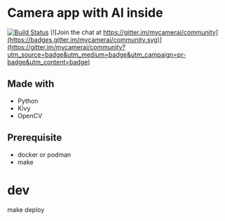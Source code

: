 # Camera app with AI inside

[![Build Status](https://travis-ci.com/tom333/mycamerai.svg?branch=master)](https://travis-ci.com/tom333/mycamerai)
[![Join the chat at https://gitter.im/mycamerai/community](https://badges.gitter.im/mycamerai/community.svg)](https://gitter.im/mycamerai/community?utm_source=badge&utm_medium=badge&utm_campaign=pr-badge&utm_content=badge)

## Made with
- Python
- Kivy
- OpenCV

## Prerequisite
- docker or podman
- make

# dev
make deploy
